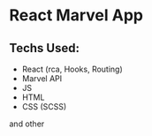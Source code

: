 # React Marvel App


## Techs Used:
* React (rca, Hooks, Routing)
* Marvel API
* JS
* HTML
* CSS (SCSS)

and other
